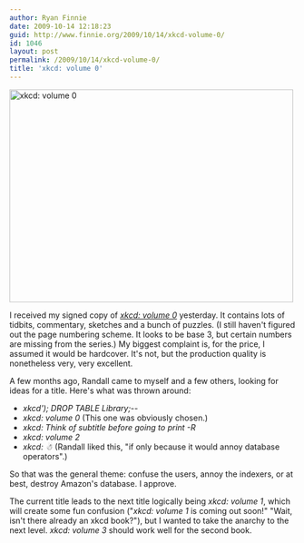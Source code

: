 ```yaml
---
author: Ryan Finnie
date: 2009-10-14 12:18:23
guid: http://www.finnie.org/2009/10/14/xkcd-volume-0/
id: 1046
layout: post
permalink: /2009/10/14/xkcd-volume-0/
title: 'xkcd: volume 0'
---
```

[<img src="http://farm3.static.flickr.com/2519/4009801890_bf9c108e39.jpg" width="500" height="375" alt="xkcd: volume 0" />](http://www.flickr.com/photos/fo0bar/4009801890/ "xkcd: volume 0 by Ryan Finnie, on Flickr")

I received my signed copy of [_xkcd: volume 0_](http://store.xkcd.com/) yesterday. It contains lots of tidbits, commentary, sketches and a bunch of puzzles. (I still haven't figured out the page numbering scheme. It looks to be base 3, but certain numbers are missing from the series.) My biggest complaint is, for the price, I assumed it would be hardcover. It's not, but the production quality is nonetheless very, very excellent.

A few months ago, Randall came to myself and a few others, looking for ideas for a title. Here's what was thrown around:

  * _xkcd'); DROP TABLE Library;--_
  * _xkcd: volume 0_ (This one was obviously chosen.)
  * _xkcd: Think of subtitle before going to print -R_
  * _xkcd: volume 2_
  * _<span title="That's a snowman">xkcd: ☃</span>_ (Randall liked this, "if only because it would annoy database operators".)

So that was the general theme: confuse the users, annoy the indexers, or at best, destroy Amazon's database. I approve.

The current title leads to the next title logically being _xkcd: volume 1_, which will create some fun confusion ("_xkcd: volume 1_ is coming out soon!" "Wait, isn't there already an xkcd book?"), but I wanted to take the anarchy to the next level. _xkcd: volume 3_ should work well for the second book.
